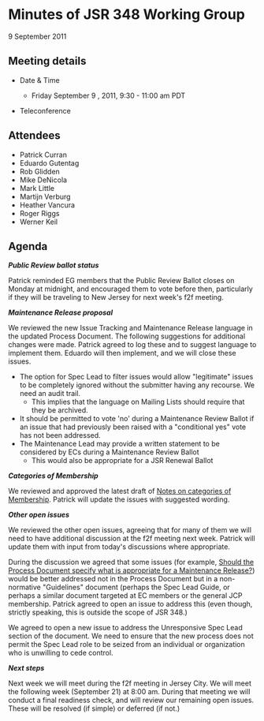 # Minutes of JSR 348 Working Group  
9 September 2011

## Meeting details

*   Date & Time
    *   Friday September 9 , 2011, 9:30 - 11:00 am PDT  

*   Teleconference

## Attendees

*   Patrick Curran
*   Eduardo Gutentag
*   Rob Glidden
*   Mike DeNicola
*   Mark Little
*   Martijn Verburg
*   Heather Vancura
*   Roger Riggs
*   Werner Keil

## **Agenda**

_**Public Review ballot status**_

Patrick reminded EG members that the Public Review Ballot closes on Monday at midnight, and encouraged them to vote before then, particularly if they will be traveling to New Jersey for next week's f2f meeting.

_**Maintenance Release proposal**_

We reviewed the new Issue Tracking and Maintenance Release language in the updated Process Document. The following suggestions for additional changes were made. Patrick agreed to log these and to suggest language to implement them. Eduardo will then implement, and we will close these issues.

*   The option for Spec Lead to filter issues would allow "legitimate" issues to be completely ignored without the submitter having any recourse. We need an audit trail.
    *   This implies that the language on Mailing Lists should require that they be archived.
*   It should be permitted to vote 'no' during a Maintenance Review Ballot if an issue that had previously been raised with a "conditional yes" vote has not been addressed.
*   The Maintenance Lead may provide a written statement to be considered by ECs during a Maintenance Review Ballot
    *   This would also be appropriate for a JSR Renewal Ballot

_**Categories of Membership**_

We reviewed and approved the latest draft of [Notes on categories of Membership](/files/Working%20documents/Membership-SEP-07-2011.md). Patrick will update the issues with suggested wording.

_**Other open issues**_

We reviewed the other open issues, agreeing that for many of them we will need to have additional discussion at the f2f meeting next week. Patrick will update them with input from today's discussions where appropriate.

During the discussion we agreed that some issues (for example, [Should the Process Document specify what is appropriate for a Maintenance Release?](http://java.net/jira/browse/JSR348-79)) would be better addressed not in the Process Document but in a non-normative "Guidelines" document (perhaps the Spec Lead Guide, or perhaps a similar document targeted at EC members or the general JCP membership. Patrick agreed to open an issue to address this (even though, strictly speaking, this is outside the scope of JSR 348.)

We agreed to open a new issue to address the Unresponsive Spec Lead section of the document. We need to ensure that the new process does not permit the Spec Lead role to be seized from an individual or organization who is unwilling to cede control.

_**Next steps**_

Next week we will meet during the f2f meeting in Jersey City. We will meet the following week (September 21) at 8:00 am. During that meeting we will conduct a final readiness check, and will review our remaining open issues. These will be resolved (if simple) or deferred (if not.)